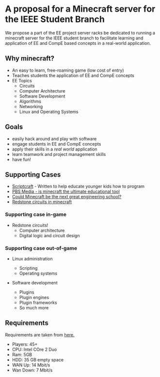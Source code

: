 # A proposal for a Minecraft server for the IEEE Student Branch

We propose a part of the EE project server racks be dedicated to 
running a minecraft server for the IEEE student branch to facilitate 
learning and application of EE and CompE based concepts in a 
real-world application.

## Why minecraft?
   
* An easy to learn, free-roaming game (low cost of entry)
* Teaches students the application of EE and CompE concepts
* EE Topics
    * Circuits 
    * Computer Architecture
    * Software Development 
    * Algorithms
    * Networking
    * Linux and Operating Systems 

## Goals

* easily hack around and play with software
* engage students in EE and CompE concepts
* apply their skills in a _real world_ application
* learn teamwork and project management skills
* have fun!

## Supporting Cases

* [Scriptcraft](http://scriptcraftjs.org/) - Written to help educate 
younger kids how to program
* [PBS Media - is minecraft the ultimate educational tool](http://www.pbslearningmedia.org/resource/1e91b1aa-ae38-4877-b91e-c91da7b8d573/is-minecraft-the-ultimate-educational-tool/)
* [Could Minecraft be the next great engineering school?](http://qz.com/32868/could-minecraft-be-the-next-great-engineering-school/)
* [Redstone circuits in minecraft](http://www.dummies.com/how-to/content/engineering-with-redstone-in-minecraft.html)


### Supporting case in-game 

* Redstone circuits!
    * Computer architecture 
    * Digital logic and circuit design

### Supporting case out-of-game

* Linux administration
    * Scripting
    * Operating systems

* Software development
    * Plugins
    * Plugin engines
    * Plugin frameworks
    * So much more


## Requirements

Requirements are taken from [here.](http://minecraft.gamepedia.com/Server/Requirements/Dedicated)

* Players: 45+
* CPU: Intel COre 2 Duo 
* Ram: 5GB 
* HDD: 35 GB empty space
* WAN Up: 14 Mbit/s
* Wan Down: 7 Mbit/s

